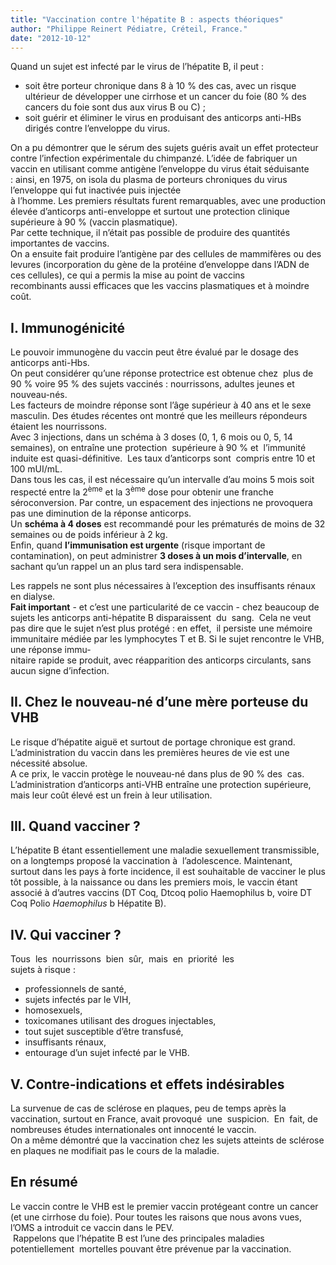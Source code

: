 ```yaml
---
title: "Vaccination contre l'hépatite B : aspects théoriques"
author: "Philippe Reinert Pédiatre, Créteil, France."
date: "2012-10-12"
---
```


<div class="teaser"><p>Quand un sujet est infecté par le virus de l’hépatite B, il peut :</p>
<ul>
<li>soit être porteur chronique dans 8 à 10 % des cas, avec un risque ultérieur de développer une cirrhose et un cancer du foie (80 % des cancers du foie sont dus aux virus B ou C) ;</li>
<li>soit guérir et éliminer le virus en produisant des anticorps anti-HBs dirigés contre l’enveloppe du virus.</li>
</ul>
<p>On a pu démontrer que le sérum des sujets guéris avait un effet protecteur contre l’infection expérimentale du chimpanzé. L’idée de fabriquer un vaccin en utilisant comme antigène l’enveloppe du virus était séduisante : ainsi, en 1975, on isola du plasma de porteurs chroniques du virus l’enveloppe qui fut inactivée puis injectée<br />
à l’homme. Les premiers résultats furent remarquables, avec une production élevée d’anticorps anti-enveloppe et surtout une protection clinique supérieure à 90 % (vaccin plasmatique).<br />
Par cette technique, il n’était pas possible de produire des quantités importantes de vaccins.<br />
On a ensuite fait produire l’antigène par des cellules de mammifères ou des levures (incorporation du gène de la protéine d’enveloppe dans l’ADN de ces cellules), ce qui a permis la mise au point de vaccins recombinants aussi efficaces que les vaccins plasmatiques et à moindre coût.</p></div>

## I. Immunogénicité

Le pouvoir immunogène du vaccin peut être évalué par le dosage des anticorps anti-Hbs.  
On peut considérer qu’une réponse protectrice est obtenue chez  plus de 90 % voire 95 % des sujets vaccinés : nourrissons, adultes jeunes et nouveau-nés.  
Les facteurs de moindre réponse sont l’âge supérieur à 40 ans et le sexe masculin. Des études récentes ont montré que les meilleurs répondeurs étaient les nourrissons.  
Avec 3 injections, dans un schéma à 3 doses (0, 1, 6 mois ou 0, 5, 14 semaines), on entraîne une protection  supérieure à 90 % et  l’immunité induite est quasi-définitive.  Les taux d’anticorps sont  compris entre 10 et 100 mUI/mL.  
Dans tous les cas, il est nécessaire qu’un intervalle d’au moins 5 mois soit respecté entre la 2<sup>ème</sup> et la 3<sup>ème</sup> dose pour obtenir une franche séroconversion. Par contre, un espacement des injections ne provoquera pas une diminution de la réponse anticorps.  
Un **schéma à 4 doses** est recommandé pour les prématurés de moins de 32 semaines ou de poids inférieur à 2 kg.  
Enfin, quand **l’immunisation est urgente** (risque important de  contamination), on peut administrer **3 doses à un mois d’intervalle**, en sachant qu’un rappel un an plus tard sera indispensable.

Les rappels ne sont plus nécessaires à l’exception des insuffisants rénaux en dialyse.  
**Fait important** - et c’est une particularité de ce vaccin - chez beaucoup de sujets les anticorps anti-hépatite B disparaissent  du  sang.  Cela ne veut pas dire que le sujet n’est plus protégé : en effet,  il persiste une mémoire immunitaire médiée par les lymphocytes T et B. Si le sujet rencontre le VHB, une réponse immu-  
nitaire rapide se produit, avec réapparition des anticorps circulants, sans aucun signe d’infection.

## II. Chez le nouveau-né d’une mère porteuse du VHB

Le risque d’hépatite aiguë et surtout de portage chronique est grand. L’administration du vaccin dans les premières heures de vie est une nécessité absolue.  
A ce prix, le vaccin protège le nouveau-né dans plus de 90 % des  cas.  L’administration d’anticorps anti-VHB entraîne une protection supérieure, mais leur coût élevé est un frein à leur utilisation.

## III. Quand vacciner ?

L’hépatite B étant essentiellement une maladie sexuellement transmissible, on a longtemps proposé la vaccination à  l’adolescence. Maintenant, surtout dans les pays à forte incidence, il est souhaitable de vacciner le plus tôt possible, à la naissance ou dans les premiers mois, le vaccin étant associé à d’autres vaccins (DT Coq, Dtcoq polio Haemophilus b, voire DT Coq Polio *Haemophilus* b Hépatite B).

## IV. Qui vacciner ?

Tous  les  nourrissons  bien  sûr,  mais  en  priorité  les  
sujets à risque :

- professionnels de santé,
- sujets infectés par le VIH,
- homosexuels,
- toxicomanes utilisant des drogues injectables,
- tout sujet susceptible d’être transfusé,
- insuffisants rénaux,
- entourage d’un sujet infecté par le VHB.

## V. Contre-indications et effets indésirables

La survenue de cas de sclérose en plaques, peu de temps après la vaccination, surtout en France, avait provoqué  une  suspicion.  En  fait, de nombreuses études internationales ont innocenté le vaccin.  
On a même démontré que la vaccination chez les sujets atteints de sclérose en plaques ne modifiait pas le cours de la maladie.

## En résumé

Le vaccin contre le VHB est le premier vaccin protégeant contre un cancer (et une cirrhose du foie). Pour toutes les raisons que nous avons vues, l’OMS a introduit ce vaccin dans le PEV.  
 Rappelons que l’hépatite B est l’une des principales maladies potentiellement  mortelles pouvant être prévenue par la vaccination.
